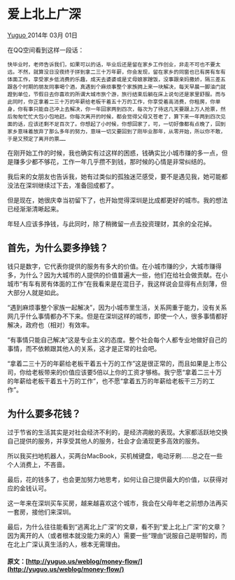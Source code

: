 #  爱上北上广深 

[ Yuguo ](http://yuguo.us) 2014年 03月 01日 

在QQ空间看到这样一段话： 
    
    
    快毕业时，老师告诉我们，如果可以的话，毕业后还是留在家乡工作创业，非走不可也不要太远。不然，就算没日没夜终于拼到拿二三十万年薪，你会发现，留在家乡的同窗也已有房有车有体面工作，享受家乡低消费的乐趣，成天去婆婆或是丈母娘家蹭饭，没事跟亲妈撒娇，隔三差五跟各个时期的朋友同事喝个酒，真遇到个麻烦事整个家族拥上来一块解决，每天早晨一脚油门就蹬到单位，节假日去你喜欢的所谓大城市旅个游，旅行结束后躺在床上说句还是家里舒服。而与此同时，你正拿着二三十万的年薪给老板干着五十万的工作，你享受着高消费，你租房，你单身，你有事只能自己冲上去解决，你一年回家两到四次，每次为了待这几天要跟上万人抢票，然后匆匆忙忙大包小包地赶。你每次离开的时候，都会觉得父母又苍老了，算下来一年两到四次见面的话，应该还剩不足百次了。你想起了小时候，你想回家了，可，一切好像都有点晚了，回到家乡意味着放弃了那么多年的努力，意味一切又要回到了刚毕业那年，从零开始，所以你不敢，于是又预定了离开的票……
    

在刚开始工作的时候，我也确实有过这样的困惑，钱确实比小城市赚的多一点，但是赚多少都不够花，工作一年几乎攒不到钱，那时候的心情是非常纠结的。 

我后来的女朋友也告诉我，她有过类似的孤独迷茫感受，要不是遇见我，她可能都没法在深圳继续过下去，准备回成都了。 

但是现在，她很庆幸当初留下了，也开始觉得深圳是比成都更好的城市。我的想法已经渐渐清晰起来。 

年轻人应该多挣钱，与此同时，除了稍微留一点去投资理财，其余的全花掉。 

##  首先，为什么要多挣钱？ 

钱只是数字，它代表你提供的服务有多大的价值。在小城市赚的少，大城市赚得多，为什么？因为大城市的人提供的价值普遍大一些，他们在给社会做贡献。在小城市“有车有房有体面的工作”在我看来是在混日子，我这样说会显得有点刻薄，但大部分人就是如此。 

“遇到麻烦事整个家族一起解决”，因为小城市里生活，关系网重于能力，没有关系网几乎什么事情都办不下来。但是在深圳这样的城市，即使一个人，很多事情都好解决，政府也（相对）有效率。 

“有事情只能自己解决”这是专业主义的态度。整个社会每个人都专业地做好自己的事情，而不依赖跟其他人的关系，这才是正常的社会吧。 

“拿着二三十万的年薪给老板干着五十万的工作”这是很正常的，而且如果是上市公司，你给老板带来的价值应该要5倍以上你的工资才够格。我宁愿“拿着二三十万的年薪给老板干着五十万的工作”，也不愿“拿着五万的年薪给老板干三万的工作”。 

##  为什么要多花钱？ 

过于节省的生活其实是对社会经济不利的，是经济凋敝的表现。大家都活跃地交换自己提供的服务，并享受其他人的服务，社会才会涌现更多高效的服务。 

所以我买扫地机器人，买两台MacBook，买机械键盘，电动牙刷……总之在一些个人消费上，不吝啬。 

最后，花的钱多了，也会更加努力地思考，如何让自己提供最大的价值，以获得对应的金钱认可。 

这一年来在深圳买车买房，越来越喜欢这个城市，我会在父母年老之前想办法再买一套房，接他们来深圳。 

最后，为什么往往能看到“逃离北上广深”的文章，看不到“爱上北上广深”的文章？因为离开的人（或者根本就没能力来的人）需要一些“理由”说服自己是明智的，而在北上广深认真生活的人，根本无需理由。 
#### 原文：[http://yuguo.us/weblog/money-flow/](http://yuguo.us/weblog/money-flow/)